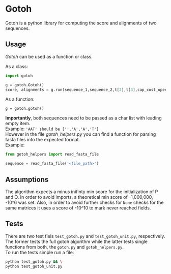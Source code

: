 # Gotoh

Gotoh is a python library for computing the score and alignments of two sequences. 

## Usage
*Gotoh* can be used as a function or class.  

As a class:
```python
import gotoh

g = gotoh.Gotoh()
score, alignments = g.run(sequence_1,sequence_2,t[2],t[3],cap_cost_open, cap_cost_extend, substition_matrix)
```
As a function:
```
g = gotoh.gotoh()
```  

**Importantly**, both sequences need to be passed as a char list with leading empty item.  
Example: `'AAT' should be ['','A','A','T']`  
However in the file *gotoh_helpers.py* you can find a function for parsing fasta files into the expected format.  
Example:
```python
from gotoh_helpers import read_fasta_file

sequence = read_fasta_file('<file_path>')
```

## Assumptions
The algorithm expects a minus inifinty min score for the initialization of P and Q.
In order to avoid imports, a theoretical min score of -1,000,000, -10^6 was set.
Also, in order to avoid further checks for `None` checks for the same matrices
it uses a score of -10^10 to mark never reached fields.

## Tests
There are two test fiels `test_gotoh.py` and `test_gotoh_unit.py`, respectively. The former tests the full gotoh algorithm while the latter tests single functions from both, the `gotoh.py` and `gotoh_helpers.py`.  
To run the tests simple run a file:  
```bash
python test_gotoh.py && \
python test_gotoh_unit.py 
```